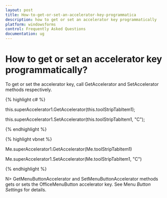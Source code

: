 ```yaml
---
layout: post
title: How-to-get-or-set-an-accelerator-key-programmatica
description: how to get or set an accelerator key programmatically
platform: windowsforms
control: Frequently Asked Questions
documentation: ug
---
```


# How to get or set an accelerator key programmatically?

To get or set the accelerator key, call GetAccelerator and SetAccelerator methods respectively. 

{% highlight c# %}

this.superAccelerator1.GetAccelerator(this.toolStripTabItem1);

this.superAccelerator1.SetAccelerator(this.toolStripTabItem1, "C");

{% endhighlight  %}

{% highlight vbnet %}

Me.superAccelerator1.GetAccelerator(Me.toolStripTabItem1) 

Me.superAccelerator1.SetAccelerator(Me.toolStripTabItem1, "C") 

{% endhighlight  %}

N> GetMenuButtonAccelerator and SetMenuButtonAccelerator methods gets or sets the OfficeMenuButton accelerator key. See Menu _Button Settings_ for details.

